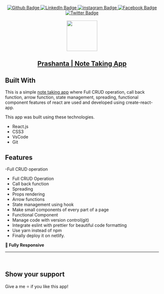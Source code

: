 <div id="badges" align="center">
  <a href="https://github.com/Prasanto19" target = "_blank">
    <img src="https://img.shields.io/badge/GitHub-100000?style=for-the-badge&logo=github&logoColor=white" alt="Github Badge"/>
  </a>
  <a href="https://www.linkedin.com/in/prasanto19" target = "_blank">
    <img src="https://img.shields.io/badge/LinkedIn-0077B5?style=for-the-badge&logo=linkedin&logoColor=white" alt="LinkedIn Badge"/>
  </a>
  <a href="https://www.instagram.com/prasanto19" target = "_blank">
    <img src="https://img.shields.io/badge/Instagram-E4405F?style=for-the-badge&logo=instagram&logoColor=white" alt="instagram Badge"/>
  </a>
  <a href="https://www.facebook.com/prasanto.cou" target = "_blank">
    <img src="https://img.shields.io/badge/Facebook-1877F2?style=for-the-badge&logo=facebook&logoColor=white" alt="Facebook Badge"/>
  </a>
  <a href="https://twitter.com/Prasanto19" target = "_blank">
    <img src="https://img.shields.io/badge/Twitter-1DA1F2?style=for-the-badge&logo=twitter&logoColor=white" alt="Twitter Badge"/>
  </a>
</div>
<Br>
<div id="header" align="center">
  <a target = "_blank" href="https://prasanto19.github.io/portfolio"><img src="https://media.giphy.com/media/MeJgB3yMMwIaHmKD4z/giphy.gif" width="100"/></a>
</div>
<h2  id="header" align="center" >
  <a target = "_blank"  href="https://note-taking-app-with-react.netlify.app" >Prashanta | Note Taking App</a>
</h2>

## Built With

This is a simple <a href="https://note-taking-app-with-react.netlify.app" target="_blank">note taking app</a> where Full CRUD operation, call back function, arrow function, state management, spreading, functional component features of react are used and developed using create-react-app.

This app was built using these technologies.

- React.js
- CSS3
- VsCode
- Git

## Features

-Full CRUD operation

- Full CRUD Operation
- Call back function
- Spreading
- Props rendering
- Arrow functions
- State management using hook
- Make small components of every part of a page
- Functional Component
- Manage code with version control(git)
- Integrate eslint with prettier for beautiful code formatting
- Use yarn instead of npm
- Finally deploy it on netlify.

**📱 Fully Responsive**

<hr>
<Br>
  
## Show your support
  
Give a me ⭐ if you like this app!
